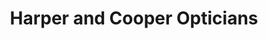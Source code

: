 ---
title: "Harper and Cooper Opticians"
url: /cheltenham/harper-and-cooper-opticians/
shop: Optiker
---